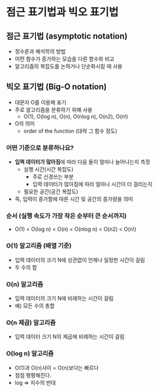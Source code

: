 # 점근 표기법과 빅오 표기법

## 점근 표기법 (asymptotic notation)
- 정수론과 해석학의 방법
- 어떤 함수가 증가하는 모습을 다른 함수와 비교
- 알고리즘의 복잡도를 논하거나 단순화시킬 때 사용

## 빅오 표기법 (Big-O notation)
- 대문자 O를 이용해 표기
- 주로 알고리즘을 분류하기 위해 사용
  - O(1), O(log n), O(n), O(nlog n), O(n2), O(n!)
- O의 의미
  - order of the function (대략 그 함수 정도)

### 어떤 기준으로 분류하나요?
- **입력 데이터가 많아짐**에 따라 다음 둘이 얼마나 늘어나는지 측정
  - 실행 시간(시간 복잡도)
    - 주로 신경쓰는 부분
    - 입력 데이터가 많아짐에 따라 얼마나 시간이 더 걸리는지
  - 필요한 공간(공간 복잡도)
- 즉, 입력이 증가함에 따른 시간 및 공간의 증가량을 의미
  

### 순서 (실행 속도가 가장 작은 순부터 큰 순서까지)

- O(1) < O(log n) < O(n) < O(nlog n) < O(n2) < O(n!)

### O(1) 알고리즘 (배열 기준)
- 입력 데이터의 크기 N에 상관없이 언제나 일정한 시간이 걸림
- 두 수의 합
  
### O(n) 알고리즘
- 입력 데이터의 크기 N에 비례하는 시간이 걸림
- 예) 모든 수의 총합
  
### O(n 제곱) 알고리즘
- 입력 데이터 크기 N의 제곱에 비례하는 시간이 걸림
  
### O(log n) 알고리즘
- O(1)과 O(n)사이 = O(n)보다는 빠르다
- 점점 평평해진다.
- log => 지수의 반대
